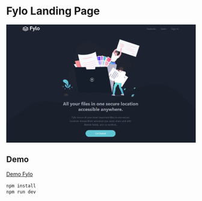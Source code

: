# Fylo Landing Page

![Alt text](./public/image.png)

## Demo
[Demo Fylo ](https://fylo-va.vercel.app/)

```
npm install
npm run dev
```

